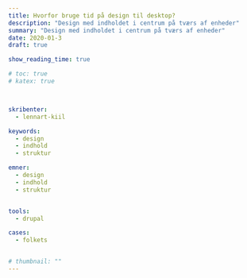 ```yaml
---
title: Hvorfor bruge tid på design til desktop?
description: "Design med indholdet i centrum på tværs af enheder"
summary: "Design med indholdet i centrum på tværs af enheder"
date: 2020-01-3
draft: true

show_reading_time: true

# toc: true
# katex: true



skribenter:
  - lennart-kiil

keywords:
  - design
  - indhold
  - struktur

emner:
  - design
  - indhold
  - struktur


tools:
  - drupal

cases:
  - folkets


# thumbnail: ""
---
```

